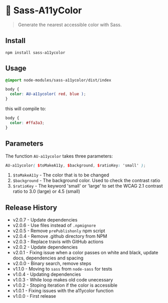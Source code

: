 🌈 Sass-A11yColor
==============

> Generate the nearest accessible color with Sass.


## Install

```shell
npm install sass-a11ycolor
```


## Usage

```scss
@import node-modules/sass-a11ycolor/dist/index

body {
  color: AU-a11ycolor( red, blue );
}
```

this will compile to:

```css
body {
  color: #ffa3a3;
}
```


## Parameters

The function `AU-a11ycolor` takes three parameters:

```scss
AU-a11ycolor( $toMakeA11y, $background, $ratioKey: 'small' );
```

1. `$toMakeA11y` - The color that is to be changed
1. `$background` - The background color. Used to check the contrast ratio
1. `$ratioKey`   - The keyword 'small' or 'large' to set the WCAG 2.1 contrast ratio to 3.0 (large) or 4.5 (small)


## Release History

* v2.0.7 - Update dependencies
* v2.0.6 - Use files instead of `.npmignore`
* v2.0.5 - Remove `prePublishonly` npm script
* v2.0.4 - Remove .github directory from NPM
* v2.0.3 - Replace travis with GitHub actions
* v2.0.2 - Update dependencies
* v2.0.1 - Fixing issue when a color passes on white and black, update docs, dependencies and spacing
* v2.0.0 - Binary search, remove steps
* v1.1.0 - Moving to `sass` from `node-sass` for tests
* v1.0.4 - Updating dependencies
* v1.0.3 - While loop makes old code unecessary
* v1.0.2 - Stoping iteration if the color is accessible
* v1.0.1 - Fixing issues with the a11ycolor function
* v1.0.0 - First release
